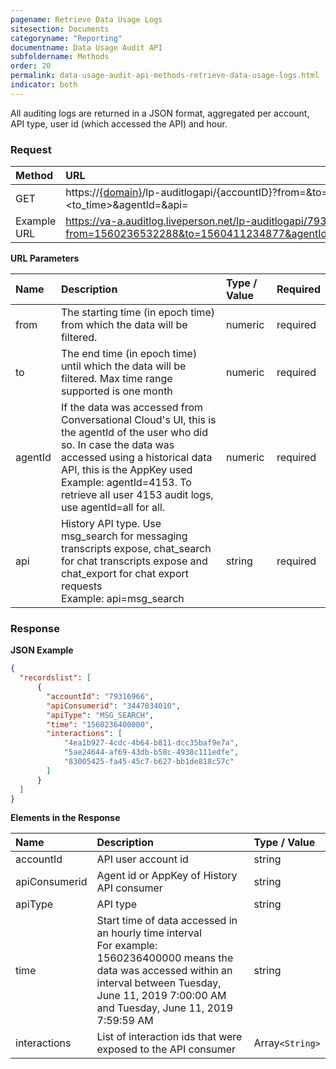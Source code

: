 ```yaml
---
pagename: Retrieve Data Usage Logs
sitesection: Documents
categoryname: "Reporting"
documentname: Data Usage Audit API
subfoldername: Methods
order: 20
permalink: data-usage-audit-api-methods-retrieve-data-usage-logs.html
indicator: both
---
```


All auditing logs are returned in a JSON format, aggregated per account, API type, user id (which accessed the API) and hour.

### Request

| Method | URL |
| :------- | :------ |
| GET | https://[{domain}](/agent-domain-domain-api.html)/lp-auditlogapi/{accountID}?from=<from time>&to=<to_time>&agentId=<agent id or appkey>&api=<API> |
|Example URL | https://va-a.auditlog.liveperson.net/lp-auditlogapi/79316966?from=1560236532288&to=1560411234877&agentId=all&api=msg_search

**URL Parameters**

| Name      |  Description | Type / Value | Required |
| :-----    | :--------------- | :-------------- | :--- |
| from | The starting time (in epoch time) from which the data will be filtered.| numeric | required |
| to | The end time (in epoch time) until which the data will be filtered. Max time range supported is one month | numeric | required |
| agentId | If the data was accessed from Conversational Cloud's UI, this is the agentId of the user who did so. In case the data was accessed using a historical data API, this is the AppKey used <br> Example: agentId=4153. To retrieve all user 4153 audit logs, use agentId=all for all. | numeric | required |
| api | History API type. Use msg_search for messaging transcripts expose, chat_search for chat transcripts expose  and chat_export for chat export requests<br> Example: api=msg_search<br> | string | required |

### Response

**JSON Example**

```json
{
  "recordslist": [
      {
        "accountId": "79316966",
        "apiConsumerid": "3447834010",
        "apiType": "MSG_SEARCH",
        "time": "1560236400000",
        "interactions": [
            "4ea1b927-4cdc-4b64-b811-dcc35baf9e7a",
            "5ae24644-af69-43db-b58c-4938c111edfe",
            "83005425-fa45-45c7-b627-bb1de818c57c"
        ]
      }
  ]
}
```

**Elements in the Response**

| Name |  Description | Type / Value |
| :------ | :------------- | :------------- |
| accountId | API user account id<br>|string|
| apiConsumerid | Agent id  or AppKey of History API consumer<br>|string|
| apiType | API type<br>|string|
| time | Start time of data accessed in an hourly time interval<br> For example:  1560236400000  means the data was accessed within an interval between Tuesday, June 11, 2019 7:00:00 AM and Tuesday, June 11, 2019 7:59:59 AM| string |
| interactions | List of interaction ids that were exposed to the API consumer<br> | Array`<String>` |
